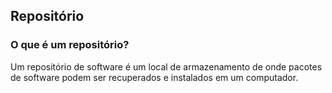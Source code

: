 ## Repositório

### O que é um repositório?

Um repositório de software é um local de armazenamento de onde pacotes de software podem ser recuperados e instalados em um computador.
